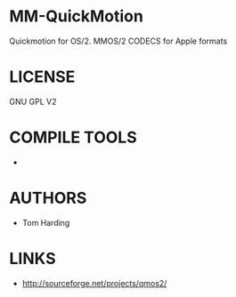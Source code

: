 MM-QuickMotion
==============
Quickmotion for OS/2. MMOS/2 CODECS for Apple formats

LICENSE
==============
GNU GPL V2

COMPILE TOOLS
==============
*

AUTHORS
==============
* Tom Harding

LINKS
==============
* http://sourceforge.net/projects/qmos2/ 